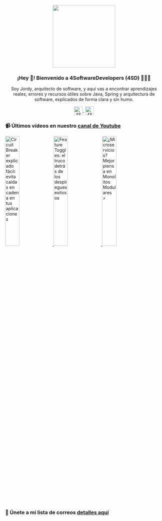 <p align="center" width="300">
    <img align="center" width="200" src="https://www.4softwaredevelopers.com/assets/img/brands/icono_4SD.png" />
    <h3 align="center">¡Hey 👋! Bienvenido a 4SoftwareDevelopers (4SD) 👨🏻‍💻</h3>
 </p>
 
 <p align="center">Soy Jordy, arquitecto de software, y aquí vas a encontrar aprendizajes reales, errores y recursos útiles sobre Java, Spring y arquitectura de software, explicados de forma clara y sin humo.</p>
 <p align="center">
    <a href="https://youtube.com/4SoftwareDevelopers" target="blank" style='margin-right:4px'>
     <img align="center" src="https://cdn.jsdelivr.net/npm/simple-icons@3.0.1/icons/youtube.svg" alt="4SoftwareDevelopers" height="28px" width="28px" />
    </a>
    <a href="https://x.com/jordy_4sd" target="blank">
      <img align="center" src="https://cdn.jsdelivr.net/npm/simple-icons@3.0.1/icons/twitter.svg" alt="4SoftwareDevelopers" height="28px" width="28px" />
    </a>
 </p>
 
### 📹 Últimos vídeos en nuestro [canal de Youtube](https://youtube.com/4SoftwareDevelopers?sub_confirmation=1)

<a href='https://youtu.be/2ImIT79nQCs' target='_blank'>
    <img width='30%' src='https://img.youtube.com/vi/2ImIT79nQCs/mqdefault.jpg' alt='Circuit Breaker explicado fácil: evita caídas en cadena en tus aplicaciones' title='Circuit Breaker explicado fácil: evita caídas en cadena en tus aplicaciones' />
</a>

<a href='https://youtu.be/BFOVDwzknzw' target='_blank'>
    <img width='30%' src='https://img.youtube.com/vi/BFOVDwzknzw/mqdefault.jpg' alt='Feature Toggles: el truco detrás de los despliegues exitosos' title='Feature Toggles: el truco detrás de los despliegues exitosos' />
</a>

<a href='https://youtu.be/J0l_ywMvDhw' target='_blank'>
    <img width='30%' src='https://img.youtube.com/vi/J0l_ywMvDhw/mqdefault.jpg' alt='¿Microservicios? Mejor piensa en Monolitos Modulares ⚡' title='¿Microservicios? Mejor piensa en Monolitos Modulares ⚡' />
</a>


### 🔐 Únete a mi lista de correos [detalles aquí](https://www.4softwaredevelopers.com) 
 
